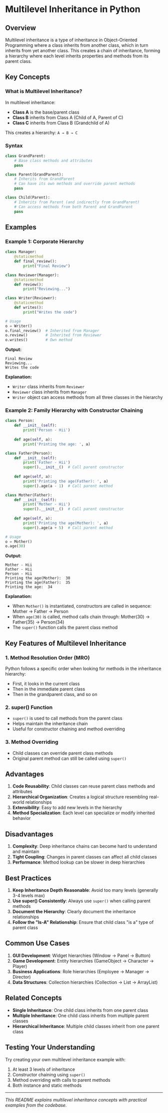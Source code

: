 # Multilevel Inheritance in Python

## Overview

Multilevel inheritance is a type of inheritance in Object-Oriented Programming where a class inherits from another class, which in turn inherits from yet another class. This creates a chain of inheritance, forming a hierarchy where each level inherits properties and methods from its parent class.

## Key Concepts

### What is Multilevel Inheritance?

In multilevel inheritance:
- **Class A** is the base/parent class
- **Class B** inherits from Class A (Child of A, Parent of C)
- **Class C** inherits from Class B (Grandchild of A)

This creates a hierarchy: `A → B → C`

### Syntax

```python
class GrandParent:
    # Base class methods and attributes
    pass

class Parent(GrandParent):
    # Inherits from GrandParent
    # Can have its own methods and override parent methods
    pass

class Child(Parent):
    # Inherits from Parent (and indirectly from GrandParent)
    # Can access methods from both Parent and GrandParent
    pass
```

## Examples

### Example 1: Corporate Hierarchy

```python
class Manager:
    @staticmethod
    def final_review():
        print("Final Review")

class Reviewer(Manager):
    @staticmethod
    def review():
        print("Reviewing...")

class Writer(Reviewer):
    @staticmethod
    def writes():
        print("Writes the code")

# Usage
o = Writer()
o.final_review()  # Inherited from Manager
o.review()        # Inherited from Reviewer
o.writes()        # Own method
```

**Output:**
```
Final Review
Reviewing...
Writes the code
```

**Explanation:**
- `Writer` class inherits from `Reviewer`
- `Reviewer` class inherits from `Manager`
- `Writer` object can access methods from all three classes in the hierarchy

### Example 2: Family Hierarchy with Constructor Chaining

```python
class Person:
    def __init__(self):
        print('Person - Hii')
    
    def age(self, a):
        print('Printing the age: ', a)

class Father(Person):
    def __init__(self):
        print('Father - Hii')
        super().__init__()  # Call parent constructor
    
    def age(self, a):
        print('Printing the age(Father): ', a)
        super().age(a - 1)  # Call parent method

class Mother(Father):
    def __init__(self):
        print('Mother - Hii')
        super().__init__()  # Call parent constructor
    
    def age(self, a):
        print('Printing the age(Mother): ', a)
        super().age(a + 5)  # Call parent method

# Usage
o = Mother()
o.age(30)
```

**Output:**
```
Mother - Hii
Father - Hii
Person - Hii
Printing the age(Mother):  30
Printing the age(Father):  35
Printing the age:  34
```

**Explanation:**
- When `Mother()` is instantiated, constructors are called in sequence: Mother → Father → Person
- When `age(30)` is called, method calls chain through: Mother(30) → Father(35) → Person(34)
- The `super()` function calls the parent class method

## Key Features of Multilevel Inheritance

### 1. Method Resolution Order (MRO)
Python follows a specific order when looking for methods in the inheritance hierarchy:
- First, it looks in the current class
- Then in the immediate parent class
- Then in the grandparent class, and so on

### 2. super() Function
- `super()` is used to call methods from the parent class
- Helps maintain the inheritance chain
- Useful for constructor chaining and method overriding

### 3. Method Overriding
- Child classes can override parent class methods
- Original parent method can still be called using `super()`

## Advantages

1. **Code Reusability**: Child classes can reuse parent class methods and attributes
2. **Hierarchical Organization**: Creates a logical structure resembling real-world relationships
3. **Extensibility**: Easy to add new levels in the hierarchy
4. **Method Specialization**: Each level can specialize or modify inherited behavior

## Disadvantages

1. **Complexity**: Deep inheritance chains can become hard to understand and maintain
2. **Tight Coupling**: Changes in parent classes can affect all child classes
3. **Performance**: Method lookup can be slower in deep hierarchies

## Best Practices

1. **Keep Inheritance Depth Reasonable**: Avoid too many levels (generally 3-4 levels max)
2. **Use super() Consistently**: Always use `super()` when calling parent methods
3. **Document the Hierarchy**: Clearly document the inheritance relationships
4. **Follow the "Is-A" Relationship**: Ensure that child class "is a" type of parent class

## Common Use Cases

1. **GUI Development**: Widget hierarchies (Window → Panel → Button)
2. **Game Development**: Entity hierarchies (GameObject → Character → Player)
3. **Business Applications**: Role hierarchies (Employee → Manager → Director)
4. **Data Structures**: Collection hierarchies (Collection → List → ArrayList)

## Related Concepts

- **Single Inheritance**: One child class inherits from one parent class
- **Multiple Inheritance**: One child class inherits from multiple parent classes
- **Hierarchical Inheritance**: Multiple child classes inherit from one parent class

## Testing Your Understanding

Try creating your own multilevel inheritance example with:
1. At least 3 levels of inheritance
2. Constructor chaining using `super()`
3. Method overriding with calls to parent methods
4. Both instance and static methods

---

*This README explains multilevel inheritance concepts with practical examples from the codebase.*
